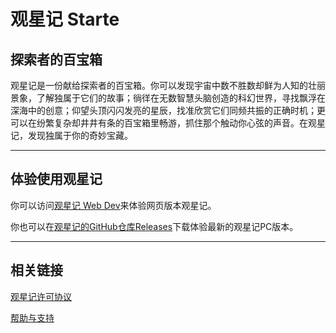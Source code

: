 # 观星记 Starte
## 探索者的百宝箱

观星记是一份献给探索者的百宝箱。你可以发现宇宙中数不胜数却鲜为人知的壮丽景象，了解独属于它们的故事；徜徉在无数智慧头脑创造的科幻世界，寻找飘浮在深海中的创意；仰望头顶闪闪发亮的星辰，找准欣赏它们同频共振的正确时机；更可以在纷繁复杂却井井有条的百宝箱里畅游，抓住那个触动你心弦的声音。在观星记，发现独属于你的奇妙宝藏。

---

## 体验使用观星记

你可以访问[观星记 Web Dev](https://starte.zestela.co)来体验网页版本观星记。

你也可以在[观星记的GitHub仓库Releases](https://github.com/zestela/Starte-PC/releases)下载体验最新的观星记PC版本。

---

## 相关链接

[观星记许可协议](https://zestela.co/starte-agreement/)

[帮助与支持](https://zestela.co/support/)
